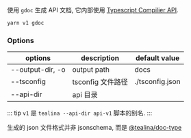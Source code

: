 使用 `gdoc` 生成 API 文档,
它内部使用 [Typescript Compilier API](https://github.com/microsoft/TypeScript/wiki/Using-the-Compiler-API).

```bash
yarn v1 gdoc
```

### Options

| options          | description       | default value   |
| ---------------- | ----------------- | --------------- |
| --output-dir, -o | output path          | docs            |
| --tsconfig       | tsconfig 文件路径 | ./tsconfig.json |
| --api-dir        | api 目录          |                 |

::: tip `v1` 是 `tealina --api-dir api-v1` 脚本的别名.
:::

生成的 json 文件格式并非 jsonschema, 而是 [@tealina/doc-type](/family/doc-types)

